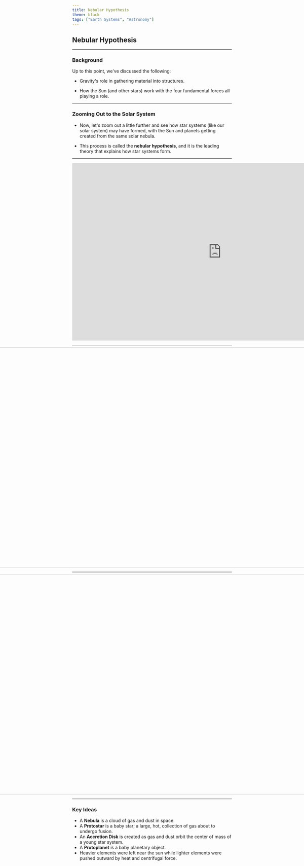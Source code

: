 ```yaml
---
title: Nebular Hypothesis
theme: black
tags: ["Earth Systems", "Astronomy"]
---
```


## Nebular Hypothesis

---

### Background

Up to this point, we've discussed the following:

- Gravity's role in gathering material into structures.

- How the Sun (and other stars) work with the four fundamental forces all playing a role.

---

### Zooming Out to the Solar System

- Now, let's zoom out a little further and see how star systems (like our solar system) may have formed, with the Sun and planets getting created from the same solar nebula.

- This process is called the **nebular hypothesis**, and it is the leading theory that explains how star systems form.

---

<iframe width="940" height="560" src="https://www.youtube.com/embed/sCkhEu3lYNc?si=hIjSEVouctntlODM" title="YouTube video player" frameborder="0" allow="accelerometer; autoplay; clipboard-write; encrypted-media; gyroscope; picture-in-picture; web-share" referrerpolicy="strict-origin-when-cross-origin" allowfullscreen></iframe>

---

<div style="display:flex;justify-content:center;">
<img src="https://lms.dbuckley.dev/assets/img/nebula.png" width="1235" height="695" style="max-width:none;max-height:none;margin-top:-0.5rem;">
</div>

---

<div style="display:flex;justify-content:center;">
<img src="https://lms.dbuckley.dev/assets/img/matter-dist.png" width="1235" height="695" style="max-width:none;max-height:none;margin-top:-0.5rem;">
</div>

---

### Key Ideas

<ul>
<li class="fragment" data-fragment-index="0">A <b>Nebula</b> is a cloud of gas and dust in space.</li>
<li class="fragment" data-fragment-index="1">A <b>Protostar</b> is a baby star; a large, hot, collection of gas about to undergo fusion.</li>
<li class="fragment" data-fragment-index="2">An <b>Accretion Disk</b> is created as gas and dust orbit the center of mass of a young star system.</li>
<li class="fragment" data-fragment-index="3">A <b>Protoplanet</b> is a baby planetary object.</li>
<li class="fragment" data-fragment-index="4">Heavier elements were left near the sun while lighter elements were pushed outward by heat and centrifugal force.</li>
</ul>
